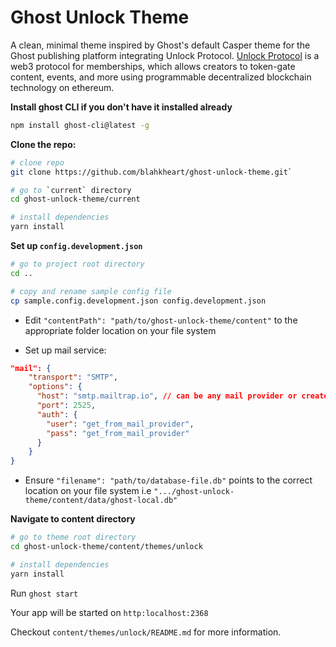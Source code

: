 # Ghost Unlock Theme

 A clean, minimal theme inspired by Ghost's default Casper theme for the Ghost publishing platform integrating Unlock Protocol. 
 [Unlock Protocol](https://unlock-protocol.com) is a web3 protocol for memberships, which allows creators to token-gate content, events, and more using programmable decentralized blockchain technology on ethereum.


**Install ghost CLI if you don't have it installed already** 
```bash
npm install ghost-cli@latest -g 
```

**Clone the repo:** 

```bash
# clone repo
git clone https://github.com/blahkheart/ghost-unlock-theme.git` 

# go to `current` directory
cd ghost-unlock-theme/current

# install dependencies
yarn install
```

**Set up `config.development.json`**
```bash
# go to project root directory
cd ..

# copy and rename sample config file
cp sample.config.development.json config.development.json

```

- Edit `"contentPath": "path/to/ghost-unlock-theme/content"` to the appropriate folder location on your file system

- Set up mail service:
```json
"mail": {
    "transport": "SMTP",
    "options": {
      "host": "smtp.mailtrap.io", // can be any mail provider or create an account with mailtrap 
      "port": 2525,
      "auth": {
        "user": "get_from_mail_provider",
        "pass": "get_from_mail_provider"
      }
    }
}
```

- Ensure `"filename": "path/to/database-file.db"` points to the correct location on your file system i.e 
`".../ghost-unlock-theme/content/data/ghost-local.db"`

**Navigate to content directory**

```bash
# go to theme root directory
cd ghost-unlock-theme/content/themes/unlock

# install dependencies
yarn install
```

Run `ghost start` 

Your app will be started on `http:localhost:2368`

Checkout `content/themes/unlock/README.md` for more information.

